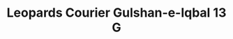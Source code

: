 ---
title: "Leopards Courier Gulshan-e-Iqbal 13 G"
url: /karachi/leopards-courier-gulshan-e-iqbal-13-g/
shop: shop
---